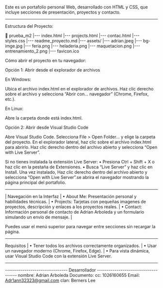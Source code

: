 Este es un portafolio personal Web, desarrollado con HTML y CSS, que incluye secciones de presentación, proyectos y contacto.

------------------------------------------------------------------------------

Estructura del Proyecto:

📂 prueba_m2
|--- index.html
|--- projects.html
|--- contac.html
|--- styles.css
|--- readme_proyecto.md
|--- assets/
    |--- adrian.jpeg
    |--- bg-imge.jpg
    |--- feria.png
    |--- heladeria.png
    |--- maquetacion.png
    |--- entrenamiento_2.png
    |--- favicon.ico

Cómo abrir el proyecto en tu navegador:

Opción 1: Abrir desde el explorador de archivos

En Windows:
    
Ubica el archivo index.html en el explorador de archivos.
Haz clic derecho sobre el archivo y selecciona “Abrir con... navegador” (Chrome, Firefox, etc.).

En Linux:
    
Abre la carpeta donde está index.html.

Opción 2: Abrir desde Visual Studio Code
    
Abre Visual Studio Code.
Selecciona File > Open Folder… y elige la carpeta del proyecto.
En el explorador lateral, haz clic sobre el archivo index.html para abrirlo.
Haz clic derecho dentro del archivo abierto y selecciona “Open with Live Server”.
 
Si no tienes instalada la extensión Live Server:
•    Presiona Ctrl + Shift + X o haz clic en la pestaña de Extensiones.
•    Busca “Live Server” y haz clic en Install.
Una vez instalado, Haz clic derecho dentro del archivo abierto y selecciona “Open with Live Server”.se abrira el navegador mostrando la página principal del portafolio.

-----------------------------------------------------------------------------------
| Navegación en la  Interfaz
|    •    About Me: Presentación personal y habilidades técnicas.
|    •    Projects: Tarjetas con pequeñas imagenes de proyectos, descripción y enlaces a los proyectos reales.
|    •    Contact: Información personal de contacto de Adrian Arboleda y un formulario simulando un envío de mensaje.
|

Puedes usar el menú superior para navegar entre secciones sin recargar la página.

-----------------------------------------------------------------------------------

Requisitos
|    •    Tener todos los archivos correctamente organizados.
|    •    Usar un navegador moderno (Chrome, Firefox, Edge).
|    •    Para vista dinámica, usar Visual Studio Code con la extensión Live Server.

-----------------------------------------------------------------------------------


-------------------------------- Desarrollador -------------------------------------
nombre: Adrian Arboleda
Documento: cc: 1026160655
Email: Adr1ann32323@gmail.com
clan: Berners Lee